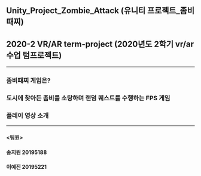 ## Unity_Project_Zombie_Attack (유니티 프로젝트_좀비때찌)
## 2020-2 VR/AR term-project (2020년도 2학기 vr/ar 수업 텀프로젝트)
-------------------------------------------------------------------
### 좀비때찌 게임은?
### 도시에 찾아든 좀비를 소탕하며 랜덤 퀘스트를 수행하는 FPS 게임
### 플레이 영상 소개
-------------------------------------------------------------------
#### <팀원>
#### 송지원 20195188
#### 이예진 20195221

